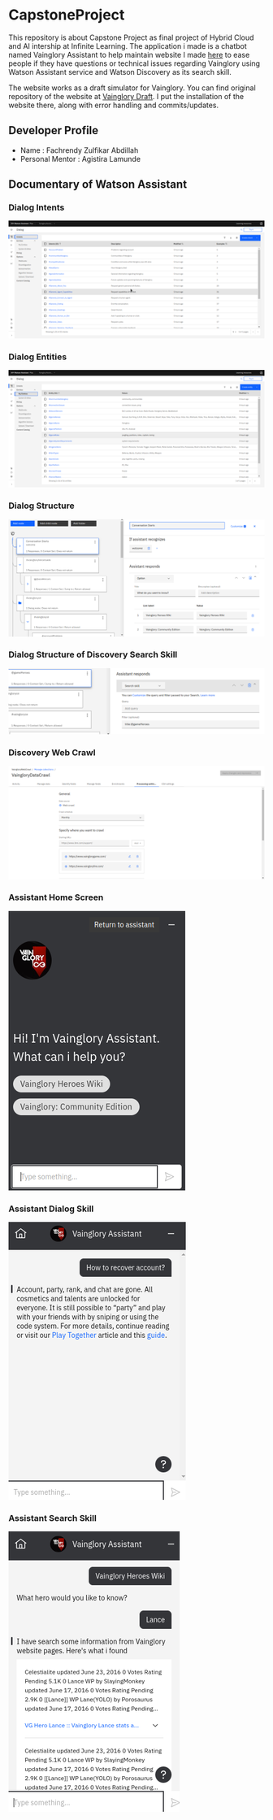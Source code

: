 # CapstoneProject
This repository is about Capstone Project as final project of Hybrid Cloud and AI intership at Infinite Learning.
The application i made is a chatbot named Vainglory Assistant to help maintain website I made [here](https://vainglorydraft.fhackrenn.repl.co/) to ease people if they have questions or technical issues regarding Vainglory using Watson Assistant service and Watson Discovery as its search skill.

The website works as a draft simulator for Vainglory. You can find original repository of the website at [Vainglory Draft](https://github.com/fHACKrenn/VaingloryDraft). I put the installation of the website there, along with error handling and commits/updates.

## Developer Profile
- Name              : Fachrendy Zulfikar Abdillah
- Personal Mentor   : Agistira Lamunde

## Documentary of Watson Assistant
### Dialog Intents
![Dialog Intents](https://github.com/fHACKrenn/CapstoneProject/blob/master/src/images/dialogIntents.png?raw=true)

### Dialog Entities
![Dialog Entities](https://github.com/fHACKrenn/CapstoneProject/blob/master/src/images/dialogEntities.png?raw=true)

### Dialog Structure
![Dialog Structure](https://github.com/fHACKrenn/CapstoneProject/blob/master/src/images/dialogStructure.png?raw=true)

### Dialog Structure of Discovery Search Skill
![Dialog Structure Discover](https://github.com/fHACKrenn/CapstoneProject/blob/master/src/images/dialogStructureDiscovery.png?raw=true)

### Discovery Web Crawl
![Discovery Web Crawl](https://github.com/fHACKrenn/CapstoneProject/blob/master/src/images/discoveryWebCrawl.png?raw=true)

### Assistant Home Screen
![Assistant Home Screen](https://github.com/fHACKrenn/CapstoneProject/blob/master/src/images/assistantHomeScreen.png?raw=true)

### Assistant Dialog Skill
![Assistant Dialog Skill](https://github.com/fHACKrenn/CapstoneProject/blob/master/src/images/assistantDialogSkill.png?raw=true)

### Assistant Search Skill
![Assistant Search Skill](https://github.com/fHACKrenn/CapstoneProject/blob/master/src/images/assistantSearchSkill.png?raw=true)
